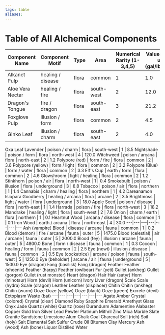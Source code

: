 ```yaml
---
tags: table
aliases:
---
```

# Table of All Alchemical Components

Component Name | Component Motif | Type | Area | Numerical Rarity (1-3,4,5) | Value (sp per unit (gal/lb/carat)) | Notes
---|---|---|---|---|---|---
Alkanet Pulp | healing / disease | flora | common | 1 | 1.0
Aloe Vera Nectar | healing / fire | flora | south-west | 2 | 12.0
Dragon's Tongue | fire / dragon | flora | south-east | 3 | 21.2
Foxglove Pulp | illusion / form | flora | common | 2 | 4.5
Ginko Leaf | illusion / charm | flora | south-east | 2 | 4.0
Oxa Leaf
Lavender | poison / charm | flora | south-west | 1 | 8.5
Nightshade | poison / form | flora | north-west | 4 | 120.0
Witchweed | poison / arcana | flora | north-east | 2 | 1.2
Polypore (red) | form / fire | flora | common | 2 | 3.6
Polypore (yellow) | form / light | flora | common | 2 | 3.2
Polypore (Blue) | form / water | flora | common | 2 | 3.3
Elf's Cup | earth / form | flora | common | 2 | 4.6
Glowshroom | light / healing | flora | common | 2 | 1.2
Stinkhorn | poison / air | flora | north-west | 1 | 0.4
Smokebulb | poison / illusion | flora | underground | 3 | 8.8
Tobacco | poison / air | flora | northern | 1 | 1.4 
Cannabis | charm / healing | flora | northern | 1 | 4.2 
Dareanamon
Isiopara
Goodberry | healing / arcana | flora | arcane | 2 | 3.5
Brightmoss | light / water | flora | underground | 3 | 18.0
Apple Seed | poison / disease | flora | north-east | 1 | 1.4
Harrada | poison / fire | flora | north-west | 3 | 18.2
Mandrake | healing / light | flora | south-west | 2 | 7.6
Onion | charm / earth | flora | northern | 1 | 0.1
Heartnut Wood | arcana / disease | flora | common | 1 | 0.1
Iron Wood | earth / arcana | flora | north-east | 4 | 30.0
---|---|---|---|---|---|---
Ash (vampire)
Blood | disease / arcane | fauna | common | 1 | 0.2
Blood (demon) | fire / arcane | fauna | outer | 5 | 1475.0
Blood (celestial) | air / arcane | fauna | outer | 5 | 2000.0
Blood (fey) | illusion / arcane | fauna | outer | 5 | 4800.0
Bone | form / disease | fauna | common | 1 | 0.3
Cocoon | healing / form | fauna | common | 2 | 2.5
Eye (newt) | illusion / disease | fauna | common | 2 | 0.5
Eye (cockatrice) | arcane / poison | fauna | south-west | 5 | 1250.0
Eye (beholder) | arcane / air | fauna | underground | 5 | 1500.0
Eye (dragon)
Fang (basilisk)
Fang (dragon)
Feather
Feather (phoenix)
Feather (harpy)
Feather (owlbear)
Fur (yeti)
Gullet (ankheg)
Gullet (gorgon)
Gullet (rust monster)
Heart (dragon)
Hair
Hair (satyr)
Horn (minotaur)
Horn (devil)
Horn (unicorn)
Ivory
Liver (dragon)
Scale
Scale (hydra)
Scale (dragon)
Leather
Leather (displacer)
Chitin
Chitin (ankheg)
Chitin (wurm)
Ooze
Ooze (yellow)
Ooze (black)
Ooze (green)
Excrete (devil)
Ectoplasm
Waste (bat)
---|---|---|---|---|---|---
Agate
Amber
Crystal (colored)
Crystal (clear)
Diamond
Ruby
Sapphire
Emerald
Amethyst
Glass
Onyx
Jade
Quartz (white)
Quartz (rose)
Durandurm
Adamentine
Alabaster
Copper
Gold
Iron
Silver
Lead
Pewter
Platinum
Mithril
Zinc
Mica
Marble
Slate
Granite
Sandstone
Limestone
Alum
Chalk
Coal
Charcoal
Soil (rich)
Soil (holy)
Salt
Elemental Salt
Sulfur
Crude Oil
Bitumen
Clay
Mercury
Ash (wood)
Ash (bone)
Liquor
Distilled Water
